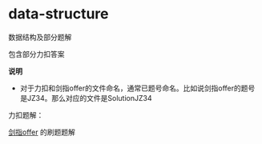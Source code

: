 # data-structure
数据结构及部分题解

包含部分力扣答案

**说明**
* 对于力扣和剑指offer的文件命名，通常已题号命名。比如说剑指offer的题号是JZ34。那么对应的文件是SolutionJZ34

力扣题解：

[剑指offer](https://www.nowcoder.com/ta/coding-interviews?asc=true&order=difficulty)
的刷题题解
